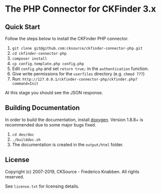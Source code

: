 The PHP Connector for CKFinder 3.x
==================================

## Quick Start

Follow the steps below to install the CKFinder PHP connector.

1. `git clone git@github.com:cksource/ckfinder-connector-php.git`
2. `cd ckfinder-connector-php`
3. `composer install`
4. `cp config.template.php config.php`
5. Edit `config.php` and set `return true;` in the `authentication` function.
6. Give write permissions for the `userfiles` directory (e.g. `chmod 777`)
7. Run: `http://127.0.0.1/ckfinder-connector-php/ckfinder.php?command=Init`

At this stage you should see the JSON response.

## Building Documentation

In order to build the documentation, install [doxygen](http://www.doxygen.org). Version 1.8.8+ is recommended due to some major bugs fixed.

1. `cd dev/doc`
2. `./builddoc.sh`
3. The documentation is created in the `output/html` folder.

## License

Copyright (c) 2007-2019, CKSource - Frederico Knabben. All rights reserved.

See `license.txt` for licensing details.
